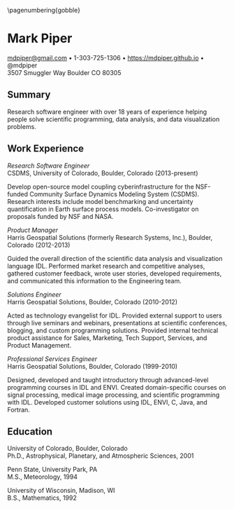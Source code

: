<!-- A one-page resume -->

\pagenumbering{gobble}

# Mark Piper

mdpiper@gmail.com &bull;
1-303-725-1306 &bull;
https://mdpiper.github.io &bull;
@mdpiper  
3507 Smuggler Way Boulder CO 80305


## Summary

Research software engineer
with over 18 years of experience
helping people solve
scientific programming, data analysis, and data visualization problems.


## Work Experience

*Research Software Engineer*  
CSDMS, University of Colorado, Boulder, Colorado (2013-present)

>
Develop open-source model coupling cyberinfrastructure
for the NSF-funded Community Surface Dynamics Modeling System (CSDMS).
Research interests include model benchmarking
and uncertainty quantification in Earth surface process models.
Co-investigator on proposals funded by NSF and NASA.

*Product Manager*  
Harris Geospatial Solutions (formerly Research Systems, Inc.),
Boulder, Colorado (2012-2013)

>
Guided the overall direction of the 
scientific data analysis and visualization language IDL.
Performed market research and competitive analyses,
gathered customer feedback,
wrote user stories,
developed requirements,
and communicated this information to the Engineering team.

*Solutions Engineer*  
Harris Geospatial Solutions, Boulder, Colorado (2010-2012)

>
Acted as technology evangelist for IDL.
Provided external support to users through
live seminars and webinars,
presentations at scientific conferences,
blogging, and custom programming solutions.
Provided internal technical product assistance
for Sales, Marketing, Tech Support, Services, and Product Management.

*Professional Services Engineer*  
Harris Geospatial Solutions, Boulder, Colorado (1999-2010)

>
Designed, developed and taught
introductory through advanced-level programming courses in IDL and ENVI.
Created domain-specific courses on signal processing,
medical image processing, and scientific programming with IDL.
Developed customer solutions using
IDL, ENVI, C, Java, and Fortran.


## Education

University of Colorado, Boulder, Colorado  
Ph.D., Astrophysical, Planetary, and Atmospheric Sciences, 2001

Penn State, University Park, PA  
M.S., Meteorology, 1994

University of Wisconsin, Madison, WI  
B.S., Mathematics, 1992
